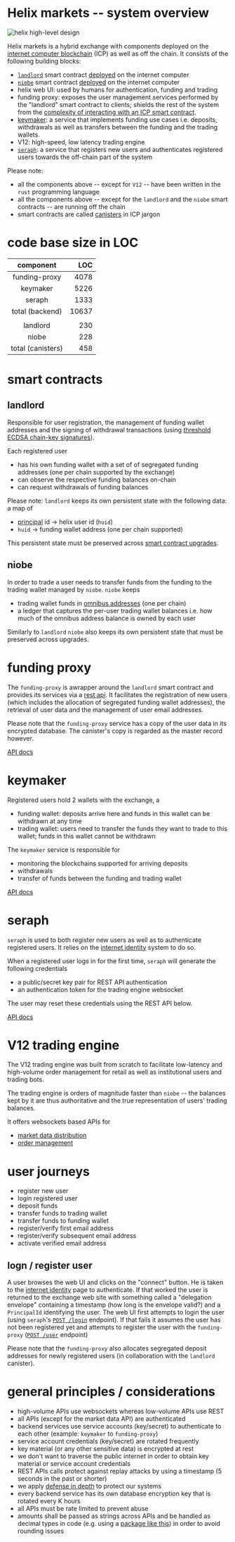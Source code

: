 # Helix markets -- system overview

![helix high-level design](docs/images/helix-design.png)

Helix markets is a hybrid exchange with components deployed on the [internet computer blockchain](https://internetcomputer.org/) (ICP) as well as off the chain. It consists of the following building blocks:

- [`landlord`](https://matrix.fandom.com/wiki/The_Landlord) smart contract [deployed](https://a4gq6-oaaaa-aaaab-qaa4q-cai.raw.ic0.app/?id=ox6gn-2aaaa-aaaag-qb45a-cai) on the internet computer
- [`niobe`](https://matrix.fandom.com/wiki/Niobe) smart contract [deployed](https://a4gq6-oaaaa-aaaab-qaa4q-cai.raw.ic0.app/?id=hbslw-tiaaa-aaaag-qb5oq-cai) on the internet computer
- helix web UI: used by humans for authentication, funding and trading
- funding proxy: exposes the user management services performed by the "landlord" smart contract to clients; shields the rest of the system from the [complexity of interacting with an ICP smart contract](https://internetcomputer.org/docs/current/references/ic-interface-spec/#http-call-overview).
- [keymaker](https://matrix.fandom.com/wiki/The_Keymaker): a service that implements funding use cases i.e. deposits, withdrawals as well as transfers between the funding and the trading wallets.
- V12: high-speed, low latency trading engine
- [`seraph`](https://matrix.fandom.com/wiki/Seraph): a service that registers new users and authenticates registered users towards the off-chain part of the system

Please note:
- all the components above -- except for `V12` -- have been written in the `rust` programming language
- all the components above -- except for the `landlord` and the `niobe` smart contracts -- are running off the chain
- smart contracts are called [canisters](https://internetcomputer.org/docs/current/concepts/canisters-code) in ICP jargon

# code base size in LOC
|component          | LOC   |
|:-----------------:|------:|
|funding-proxy      | 4078  |
|keymaker           | 5226  |
|seraph             | 1333  |
|total (backend)    |10637  |
|                   |       |
|landlord           | 230   |
|niobe              | 228   |
|total (canisters)  | 458   |

# smart contracts

## landlord
Responsible for user registration, the management of funding wallet addresses and the signing of withdrawal transactions (using [threshold ECDSA chain-key signatures](https://internetcomputer.org/docs/current/developer-docs/integrations/t-ecdsa)).

Each registered user
- has his own funding wallet with a set of of segregated funding addresses (one per chain supported by the exchange)
- can observe the respective funding balances on-chain
- can request withdrawals of funding balances

Please note: `landlord` keeps its own persistent state with the following data: a map of
- [principal](https://support.dfinity.org/hc/en-us/articles/7365913875988-What-is-a-principal-) id -> helix user id (`huid`)
- `huid` -> funding wallet address (one per chain supported)

This persistent state must be preserved across [smart contract upgrades](https://internetcomputer.org/docs/current/developer-docs/security/rust-canister-development-security-best-practices#consider-using-stable-memory-version-it-test-it).

## niobe
In order to trade a user needs to transfer funds from the funding to the trading wallet managed by `niobe`. `niobe` keeps
- trading wallet funds in [omnibus addresses](https://www.investopedia.com/terms/o/omnibusaccount.asp) (one per chain)
- a ledger that captures the per-user trading wallet balances i.e. how much of the omnibus address balance is owned by each user

Similarly to `landlord` `niobe` also keeps its own persistent state that must be preserved across upgrades.

# funding proxy

The `funding-proxy` is awrapper around the `landlord` smart contract and provides its services via a [rest api](https://app.swaggerhub.com/apis/MUHAREM_2/funding-proxy_api/).
It facilitates the registration of new users (which includes the allocation of segregated funding wallet addresses), the retrieval of user data and the management of user email addresses.

Please note that the `funding-proxy` service has a copy of the user data in its encrypted database. The canister's copy is regarded as the master record however.

[API docs](https://app.swaggerhub.com/apis/MUHAREM_2/funding-proxy_api/)

# keymaker

Registered users hold 2 wallets with the exchange, a
- funding wallet: deposits arrive here and funds in this wallet can be withdrawn at any time
- trading wallet: users need to transfer the funds they want to trade to this wallet; funds in this wallet cannot be withdrawn

The `keymaker` service is responsible for
- monitoring the blockchains supported for arriving deposits
- withdrawals
- transfer of funds between the funding and trading wallet

[API docs](https://app.swaggerhub.com/apis/MUHAREM_2/keymaker-fund_api/)

# seraph

`seraph` is used to both register new users as well as to authenticate registered users. It relies on the [internet identity](https://internetcomputer.org/internet-identity) system to do so.

When a registered user logs in for the first time, `seraph` will generate the following credentials
- a public/secret key pair for REST API authentication
- an authentication token for the trading engine websocket

The user may reset these credentials using the REST API below.

[API docs](https://app.swaggerhub.com/apis/Helix-Markets/seraph/)

# V12 trading engine

The V12 trading engine was built from scratch to facilitate low-latency and high-volume order management for retail as well as institutional users and trading bots.

The trading engine is orders of magnitude faster than `niobe` -- the balances kept by it are thus authoritative and the true representation of users' trading balances.

It offers websockets based APIs for
- [market data distribution](https://helix-ex.github.io/apidocs/docs/market-data/#market-data-api)
- [order management](https://helix-ex.github.io/apidocs/docs/order-management/#order-management-api)

# user journeys
- register new user
- login registered user
- deposit funds
- transfer funds to trading wallet
- transfer funds to funding wallet
- register/verify first email address
- register/verify subsequent email address
- activate verified email address

## logn / register user
A user browses the web UI and clicks on the "connect" button. He is taken to the [internet identity](https://identity.ic0.app/) page to authenticate. If that worked the user is returned to the exchange web site with something called a "delegation envelope" containing a timestamp (how long is the envelope valid?) and a `PrincipalId` identifying the user. The web UI first attempts to login the user (using `seraph`'s [`POST /login`](https://app.swaggerhub.com/apis/Helix-Markets/seraph/1.0.3#/hm_ii_authentication/loginUser) endpoint). If that fails it assumes the user has not been registered yet and attempts to register the user with the `funding-proxy` ([`POST /user`](https://app.swaggerhub.com/apis/MUHAREM_2/funding-proxy_api/1.0.15#/hm_ii_authentication/registerUser) endpoint)

Please note that the `funding-proxy` also allocates segregated deposit addresses for newly registered users (in collaboration with the `landlord` canister).

# general principles / considerations

* high-volume APIs use websockets whereas low-volume APIs use REST
* all APIs (except for the market data API) are authenticated
* backend services use service accounts (key/secret) to authenticate to each other (example: `keymaker` to `funding-proxy`)
* service account credentials (key/secret) are rotated frequently
* key material (or any other sensitive data) is encrypted at rest
* we don't want to traverse the public internet in order to obtain key material or service account credentials
* REST APIs calls protect against replay attacks by using a timestamp (5 seconds in the past or shorter)
* we apply [defense in depth](https://en.wikipedia.org/wiki/Defense_in_depth_(computing)) to protect our systems
* every backend service has its own database encryption key that is rotated every K hours
* all APIs must be rate limited to prevent abuse
* amounts shall be passed as strings across APIs and be handled as decimal types in code (e.g. using a [package like this](https://docs.rs/bigdecimal/latest/bigdecimal/)) in order to avoid rounding issues
